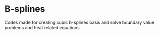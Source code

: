 # B-splines
Codes made for creating cubic b-splines basis and solve boundary value problems and heat related equations.

